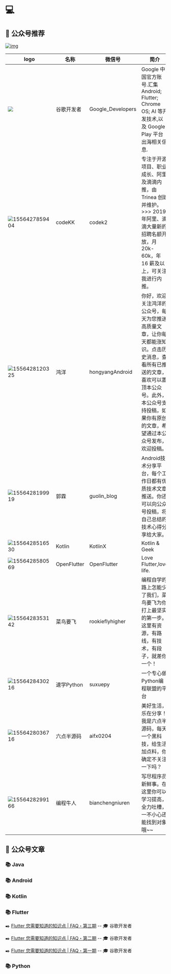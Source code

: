 # :computer: 

## :file_folder: 公众号推荐


[![img](https://weixin.sogou.com/new/pc/images/logo_140x34.png)](<https://weixin.sogou.com/>)


| logo                                                         | 名称        | 微信号            | 简介                                                         | WeChat_QRCode                                                |
| ------------------------------------------------------------ | ----------- | ----------------- | ------------------------------------------------------------ | ------------------------------------------------------------ |
| ![](https://sogrey.github.io/GithubPagePics/icons/1556424722090.png) | 谷歌开发者  | Google_Developers | Google 中国官方账号.汇集 Android; Flutter; Chrome OS; AI 等开发技术,以及 Google Play 平台出海相关信息. | ![img](https://img01.sogoucdn.com/v2/thumb?t=2&url=http%3A%2F%2Fmp.weixin.qq.com%2Frr%3Fsrc%3D3%26timestamp%3D1556429785%26ver%3D1%26signature%3D8-dcdNv2VXBpoOZcLIEnUSzDqRIj3ddpxhewGlcQD-a4mtxRuaE*p2rm1ouTHpbecHVn8gGT5haQNcsL4rtm3wTQ2YtbeC*5qyEgM9Obl9U%3D&appid=200580) |
| ![1556427859404](https://sogrey.github.io/GithubPagePics/icons/1556427859404.png) | codeKK      | codek2            | 专注于开源项目、职业成长、阿里及滴滴内推，由 Trinea 创建并维护。>>> 2019 年阿里、滴滴大量新的招聘名额开放，月 20k-60k，年 16 薪及以上，可关注我进行内推。 | ![img](https://img03.sogoucdn.com/v2/thumb?t=2&url=http%3A%2F%2Fmp.weixin.qq.com%2Frr%3Fsrc%3D3%26timestamp%3D1556427606%26ver%3D1%26signature%3DCoZItIQny-BKruR0iTgLC0Ec6rsT6KIoRMUGIZ2lseqRUBSwFDBIzP6zYXrKRqi8*LYloHK5zoPhEYRdEiR7Ivxgg7amOQasN6zEM3QNkO4%3D&appid=200580) |
| ![1556428120325](https://sogrey.github.io/GithubPagePics/icons/1556428120325.png) | 鸿洋        | hongyangAndroid   | 你好，欢迎关注鸿洋的公众号，每天为您推送高质量文章，让你每天都能涨知识。点击历史消息，查看所有已推送的文章，喜欢可以置顶本公众号。此外，本公众号支持投稿，如果你有原创的文章，希望通过本公众号发布，欢迎投稿。 | ![img](https://img03.sogoucdn.com/v2/thumb?t=2&url=http%3A%2F%2Fmp.weixin.qq.com%2Frr%3Fsrc%3D3%26timestamp%3D1556428144%26ver%3D1%26signature%3DuXeL2UtJeym5e5IZLJ*DK*cGCy*1nRrbr41FSYoALYLynAH22mYbYouTgOgccl-oUzT3sYydTud8ytSWKYWzIAxSQ8mjsrQ2N7JqDsjAjqk%3D&appid=200580) |
| ![1556428199919](https://sogrey.github.io/GithubPagePics/icons/1556428199919.png) | 郭霖        | guolin_blog       | Android技术分享平台，每个工作日都有优质技术文章推送。你还可以向公众号投稿，将自己总结的技术心得分享给大家。 | ![img](https://img04.sogoucdn.com/v2/thumb?t=2&url=http%3A%2F%2Fmp.weixin.qq.com%2Frr%3Fsrc%3D3%26timestamp%3D1556428186%26ver%3D1%26signature%3DJcYG5-zMw8VTdsMVHjBmMfRahe3JvZEbGx2OxzFuKaqGy6a35JFxMr81KMekkfMNo-2bpqBLL8iHH*cvZCzSHcQU0y6e3zkfnH-lOeTg7EY%3D&appid=200580) |
| ![1556428516530](https://sogrey.github.io/GithubPagePics/icons/1556428516530.png) | Kotlin      | KotlinX           | Kotlin & Geek                                                | ![img](https://img02.sogoucdn.com/v2/thumb?t=2&url=http%3A%2F%2Fmp.weixin.qq.com%2Frr%3Fsrc%3D3%26timestamp%3D1556428504%26ver%3D1%26signature%3DYXg3Ctya9RnU0GIjjQAMfq9-coCiRVNVVmXNFhGUyeVQIEH5VcLU9q2JXqIMv3qoy2nxIytAnhUKR9hM6gHZZKIxER*FsLqHnmZEcRgxjRc%3D&appid=200580) |
| ![1556428580569](https://sogrey.github.io/GithubPagePics/icons/1556428580569.png) | OpenFlutter | OpenFlutter       | Love Flutter,love life.                                      | ![img](https://img01.sogoucdn.com/v2/thumb?t=2&url=http%3A%2F%2Fmp.weixin.qq.com%2Frr%3Fsrc%3D3%26timestamp%3D1556428562%26ver%3D1%26signature%3DMDL0cY3XdE9-Wg1P3DmOwzJaZMBunot587i4fEBa9eLoluTrh36fIh*uGeJw-7FeMiiL7KroSrd9oUxkZi*np4Hj7B4OiXJh39cnMhjFDV4%3D&appid=200580) |
| ![1556428353142](https://sogrey.github.io/GithubPagePics/icons/1556428353142.png) | 菜鸟要飞    | rookieflyhigher   | 编程自学的路上怎能少了我们，菜鸟要飞为你打上最坚实的第一步。这里有资源，有路线，有技术，有段子，就差你一个！ | ![img](https://img03.sogoucdn.com/v2/thumb?t=2&url=http%3A%2F%2Fmp.weixin.qq.com%2Frr%3Fsrc%3D3%26timestamp%3D1556428337%26ver%3D1%26signature%3DJ-m4A4iKqqg8Uu11H0gWdsdCt32j60E8r8XkY*6B0GLdU138AULGKzfYOARNwlYCM-dONm0PZ2RdH4EHr1EaR8R54NgW4Ze5cI2MVxX4VuA%3D&appid=200580) |
| ![1556428430216](https://sogrey.github.io/GithubPagePics/icons/1556428430216.png) | 速学Python  | suxuepy           | 一个专心做Python编程联盟的平台                               | ![img](https://img02.sogoucdn.com/v2/thumb?t=2&url=http%3A%2F%2Fmp.weixin.qq.com%2Frr%3Fsrc%3D3%26timestamp%3D1556428407%26ver%3D1%26signature%3DjL2goyCZuppUJLIYTLMMaAjPLquC-AW09VuoGR48s6IKIUH3h6proZr0Mfb22UG6ND29UfDMmqme7*kERPvDTYoNnXXAgdMIwrFXHAostJM%3D&appid=200580) |
| ![1556428036716](https://sogrey.github.io/GithubPagePics/icons/1556428036716.png) | 六点半源码  | aifx0204          | 美好生活，乐在分享！我是六点半源码，每天一个黑科技，给生活加点料，你确定不关注一下吗？ | ![img](https://img03.sogoucdn.com/v2/thumb?t=2&url=http%3A%2F%2Fmp.weixin.qq.com%2Frr%3Fsrc%3D3%26timestamp%3D1556428048%26ver%3D1%26signature%3DAD3ORYCwxZV3SfkCfIJUNE8KckJp6AbNyKSe0jyaPaSO-YApEfsDAMjEKmT-LinQ4IYITx3EPFUmc0gV4feoup8ej4B4WpGR3Zfj0fMbKAI%3D&appid=200580) |
| ![1556428299166](https://sogrey.github.io/GithubPagePics/icons/1556428299166.png) | 编程牛人    | bianchengniuren   | 写尽程序员新鲜事。在这里你可以学习提高，全力吐槽，一不小心还能找到对象哦~~ | ![img](https://img01.sogoucdn.com/v2/thumb?t=2&url=http%3A%2F%2Fmp.weixin.qq.com%2Frr%3Fsrc%3D3%26timestamp%3D1556428262%26ver%3D1%26signature%3DVbJRvhKX*wr5ztnczYXemoc1uFWM0aQZrBbMqP*IjYnvyyLXTjffQDQOhuAXmrSHQTpn*fViqEFgXVFiPd5u0IRoE3K10vHwBthDeD4fEPg%3D&appid=200580) |



## :file_folder: 公众号文章

### :books: Java

### :books: Android

### :books: Kotlin

### :books: Flutter

:black_nib: [Flutter 您需要知道的知识点 | FAQ・第三期](https://mp.weixin.qq.com/s?timestamp=1556431879&src=3&ver=1&signature=OFwncoqHrLLjAC-E0anb*MkmvS*SwJSlIEvpWQumi00HSQvQNWCQXnhTlh*YZJ00u3Mn-gxcCQb2CXmn41r7JWYTO*LmttnL8lbbzpz4hie-fj95w6JYV1pVyCfm154XqLFVwST2E-UCJ-Bzui7-gP4xXr24406xwtgk*TLQvAY=)  -- :mortar_board: 谷歌开发者

:black_nib: [Flutter 您需要知道的知识点 | FAQ・第二期](https://mp.weixin.qq.com/s?__biz=MzAwODY4OTk2Mg==&mid=2652048715&idx=1&sn=c8346d2603f311301d719d5374cc77ea&chksm=808cad0eb7fb241864557d2bc08cacc2efeb76a27d3a6b849d2df44ccbddfa13c3e1b1db0f85&scene=21#wechat_redirect)  -- :mortar_board: 谷歌开发者

:black_nib: [Flutter 您需要知道的知识点 | FAQ・第一期](https://mp.weixin.qq.com/s?__biz=MzAwODY4OTk2Mg==&mid=2652048481&idx=1&sn=3775bb6e61b9b4d7d7c5a48871a13807&chksm=808cac24b7fb2532858b94dc45f1ec4f8ec83f28f186e0cbc53a40034b3398feddea553e3054&scene=21#wechat_redirect)  -- :mortar_board: 谷歌开发者

### :books: Python


